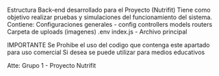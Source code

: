Estructura Back-end desarrollado para el Proyecto (Nutrifit)
Tiene como objetivo realizar pruebas y simulaciones del funcionamiento del sistema.
Contiene:
Configuraciones generales - config
controllers
models
routers
Carpeta de uploads (imagenes)
.env
index.js - Archivo principal


IMPORTANTE
Se Prohibe el uso del codigo que contenga este apartado para uso comercial 
Si desea se puede utilizar para medios educativos

Atte:
Grupo 1 - Proyecto Nutrifit